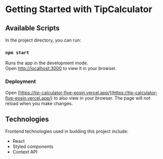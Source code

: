 # Getting Started with TipCalculator


## Available Scripts

In the project directory, you can run:

### `npm start`

Runs the app in the development mode.\
Open [http://localhost:3000](http://localhost:3000) to view it in your browser.

### Deployment

Open [https://tip-calculator-five-eosin.vercel.app/](https://tip-calculator-five-eosin.vercel.app/) to also view in your browser.
The page will not reload when you make changes.

## Technologies


Frontend technologies used in building this project include:

- React
- Styled components
- Context API
